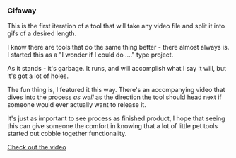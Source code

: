 ### Gifaway

This is the first iteration of a tool that will take any video file and split it into gifs of a desired length.

I know there are tools that do the same thing better - there almost always is. I started this as a "I wonder if I could do ...." type project. 

As it stands - it's garbage. It runs, and will accomplish what I say it will, but it's got a lot of holes. 

The fun thing is, I featured it this way. There's an accompanying video that dives into the process _as well_ as the direction the tool should head next if someone would ever actually want to release it.

It's just as important to see process as finished product, I hope that seeing this can give someone the comfort in knowing that a lot of little pet tools started out cobble together functionality.

[Check out the video](https://youtu.be/Aoh8qamUyQQ)
